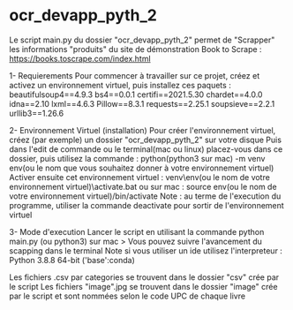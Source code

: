# ocr_devapp_pyth_2

Le script main.py du dossier "ocr_devapp_pyth_2" permet de "Scrapper" les informations "produits" du site de démonstration Book to Scrape : https://books.toscrape.com/index.html

1- Requierements
Pour commencer à travailler sur ce projet, créez et activez un environnement virtuel, puis installez ces paquets :
beautifulsoup4==4.9.3
bs4==0.0.1
certifi==2021.5.30
chardet==4.0.0
idna==2.10
lxml==4.6.3
Pillow==8.3.1
requests==2.25.1
soupsieve==2.2.1
urllib3==1.26.6

2- Environnement Virtuel (installation)
Pour créer l'environnement virtuel, créez (par exemple) un dossier "ocr_devapp_pyth_2" sur votre disque
Puis dans l'edit de commande ou le terminal(mac ou linux) placez-vous dans ce dossier, puis utilisez la commande : python(python3 sur mac) -m venv env(ou le nom que vous souhaitez donner à votre environnement virtuel)
Activer ensuite cet environnement virtuel : venv\\env(ou le nom de votre environnement virtuel)\\activate.bat ou sur mac : source env(ou le nom de votre environnement virtuel)/bin/activate
 Note : au terme de l'execution du programme, utiliser la commande deactivate pour sortir de l'environnement virtuel
  
3- Mode d'execution
Lancer le script en utilisant la commande python main.py (ou python3) sur mac > Vous pouvez suivre l'avancement du scapping dans le terminal
 Note si vous utiliser un ide utilisez l'interpreteur : Python 3.8.8 64-bit ('base':conda)

Les fichiers .csv par categories se trouvent dans le dossier "csv" crée par le script
Les fichiers "image".jpg se trouvent dans le dossier "image" crée par le script et sont nommées selon le code UPC de chaque livre




